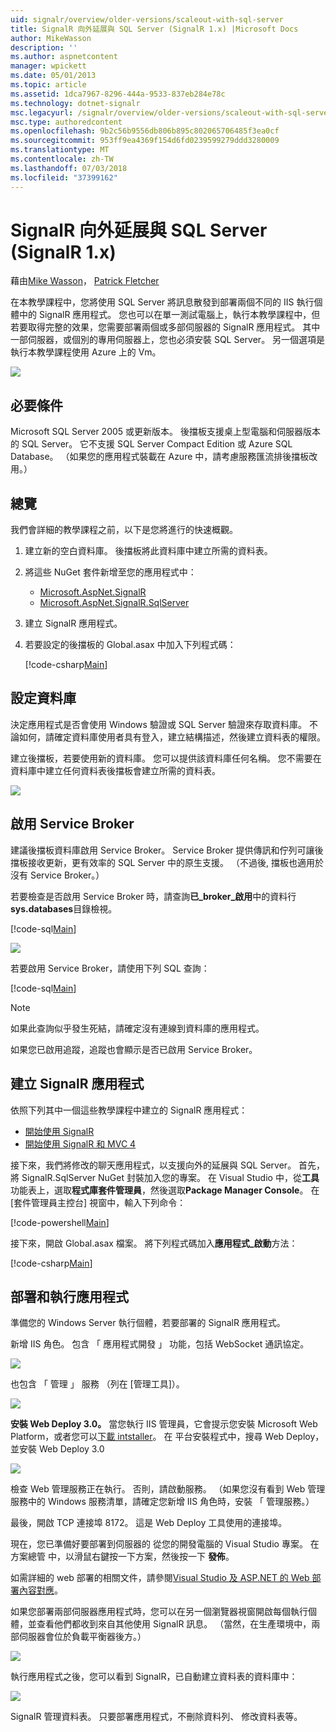 ```yaml
---
uid: signalr/overview/older-versions/scaleout-with-sql-server
title: SignalR 向外延展與 SQL Server (SignalR 1.x) |Microsoft Docs
author: MikeWasson
description: ''
ms.author: aspnetcontent
manager: wpickett
ms.date: 05/01/2013
ms.topic: article
ms.assetid: 1dca7967-8296-444a-9533-837eb284e78c
ms.technology: dotnet-signalr
msc.legacyurl: /signalr/overview/older-versions/scaleout-with-sql-server
msc.type: authoredcontent
ms.openlocfilehash: 9b2c56b9556db806b895c802065706485f3ea0cf
ms.sourcegitcommit: 953ff9ea4369f154d6fd0239599279ddd3280009
ms.translationtype: MT
ms.contentlocale: zh-TW
ms.lasthandoff: 07/03/2018
ms.locfileid: "37399162"
---
```

<a name="signalr-scaleout-with-sql-server-signalr-1x"></a>SignalR 向外延展與 SQL Server (SignalR 1.x)
====================
藉由[Mike Wasson](https://github.com/MikeWasson)， [Patrick Fletcher](https://github.com/pfletcher)

在本教學課程中，您將使用 SQL Server 將訊息散發到部署兩個不同的 IIS 執行個體中的 SignalR 應用程式。 您也可以在單一測試電腦上，執行本教學課程中，但若要取得完整的效果，您需要部署兩個或多部伺服器的 SignalR 應用程式。 其中一部伺服器，或個別的專用伺服器上，您也必須安裝 SQL Server。 另一個選項是執行本教學課程使用 Azure 上的 Vm。

![](scaleout-with-sql-server/_static/image1.png)

## <a name="prerequisites"></a>必要條件

Microsoft SQL Server 2005 或更新版本。 後擋板支援桌上型電腦和伺服器版本的 SQL Server。 它不支援 SQL Server Compact Edition 或 Azure SQL Database。 （如果您的應用程式裝載在 Azure 中，請考慮服務匯流排後擋板改用。）

## <a name="overview"></a>總覽

我們會詳細的教學課程之前，以下是您將進行的快速概觀。

1. 建立新的空白資料庫。 後擋板將此資料庫中建立所需的資料表。
2. 將這些 NuGet 套件新增至您的應用程式中： 

    - [Microsoft.AspNet.SignalR](http://nuget.org/packages/Microsoft.AspNet.SignalR)
    - [Microsoft.AspNet.SignalR.SqlServer](http://nuget.org/packages/Microsoft.AspNet.SignalR.SqlServer)
3. 建立 SignalR 應用程式。
4. 若要設定的後擋板的 Global.asax 中加入下列程式碼： 

    [!code-csharp[Main](scaleout-with-sql-server/samples/sample1.cs)]

## <a name="configure-the-database"></a>設定資料庫

決定應用程式是否會使用 Windows 驗證或 SQL Server 驗證來存取資料庫。 不論如何，請確定資料庫使用者具有登入，建立結構描述，然後建立資料表的權限。

建立後擋板，若要使用新的資料庫。 您可以提供該資料庫任何名稱。 您不需要在資料庫中建立任何資料表後擋板會建立所需的資料表。

![](scaleout-with-sql-server/_static/image2.png)

## <a name="enable-service-broker"></a>啟用 Service Broker

建議後擋板資料庫啟用 Service Broker。 Service Broker 提供傳訊和佇列可讓後擋板接收更新，更有效率的 SQL Server 中的原生支援。 （不過後, 擋板也適用於沒有 Service Broker。）

若要檢查是否啟用 Service Broker 時，請查詢**已\_broker\_啟用**中的資料行**sys.databases**目錄檢視。

[!code-sql[Main](scaleout-with-sql-server/samples/sample2.sql)]

![](scaleout-with-sql-server/_static/image3.png)

若要啟用 Service Broker，請使用下列 SQL 查詢：

[!code-sql[Main](scaleout-with-sql-server/samples/sample3.sql)]

> [!NOTE]
> 如果此查詢似乎發生死結，請確定沒有連線到資料庫的應用程式。


如果您已啟用追蹤，追蹤也會顯示是否已啟用 Service Broker。

## <a name="create-a-signalr-application"></a>建立 SignalR 應用程式

依照下列其中一個這些教學課程中建立的 SignalR 應用程式：

- [開始使用 SignalR](../getting-started/tutorial-getting-started-with-signalr.md)
- [開始使用 SignalR 和 MVC 4](tutorial-getting-started-with-signalr-and-mvc-4.md)

接下來，我們將修改的聊天應用程式，以支援向外的延展與 SQL Server。 首先，將 SignalR.SqlServer NuGet 封裝加入您的專案。 在 Visual Studio 中，從**工具**功能表上，選取**程式庫套件管理員**，然後選取**Package Manager Console**。 在 [套件管理員主控台] 視窗中，輸入下列命令：

[!code-powershell[Main](scaleout-with-sql-server/samples/sample4.ps1)]

接下來，開啟 Global.asax 檔案。 將下列程式碼加入**應用程式\_啟動**方法：

[!code-csharp[Main](scaleout-with-sql-server/samples/sample5.cs)]

## <a name="deploy-and-run-the-application"></a>部署和執行應用程式

準備您的 Windows Server 執行個體，若要部署的 SignalR 應用程式。

新增 IIS 角色。 包含 「 應用程式開發 」 功能，包括 WebSocket 通訊協定。

![](scaleout-with-sql-server/_static/image4.png)

也包含 「 管理 」 服務 （列在 [管理工具]）。

![](scaleout-with-sql-server/_static/image5.png)

**安裝 Web Deploy 3.0。** 當您執行 IIS 管理員，它會提示您安裝 Microsoft Web Platform，或者您可以[下載 intstaller](https://go.microsoft.com/fwlink/?LinkId=255386)。 在 平台安裝程式中，搜尋 Web Deploy，並安裝 Web Deploy 3.0

![](scaleout-with-sql-server/_static/image6.png)

檢查 Web 管理服務正在執行。 否則，請啟動服務。 （如果您沒有看到 Web 管理服務中的 Windows 服務清單，請確定您新增 IIS 角色時，安裝 「 管理服務。）

最後，開啟 TCP 連接埠 8172。 這是 Web Deploy 工具使用的連接埠。

現在，您已準備好要部署到伺服器的 從您的開發電腦的 Visual Studio 專案。 在 方案總管 中，以滑鼠右鍵按一下方案，然後按一下 **發佈**。

如需詳細的 web 部署的相關文件，請參閱[Visual Studio 及 ASP.NET 的 Web 部署內容對應](../../../whitepapers/aspnet-web-deployment-content-map.md)。

如果您部署兩部伺服器應用程式時，您可以在另一個瀏覽器視窗開啟每個執行個體，並查看他們都收到來自其他使用 SignalR 訊息。 （當然，在生產環境中，兩部伺服器會位於負載平衡器後方。）

![](scaleout-with-sql-server/_static/image7.png)

執行應用程式之後，您可以看到 SignalR，已自動建立資料表的資料庫中：

![](scaleout-with-sql-server/_static/image8.png)

SignalR 管理資料表。 只要部署應用程式，不刪除資料列、 修改資料表等。

